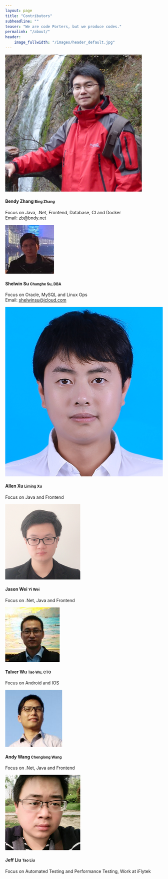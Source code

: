 ```yaml
---
layout: page
title: "Contributors"
subheadline: ""
teaser: "We are code Porters, but we produce codes."
permalink: "/about/"
header:
    image_fullwidth: "/images/header_default.jpg"
---
```


<div class="page-about">
  <div class="user-list">
    <div class="item">
      <img src="/images/contributors/bendy.png" title="Bendy Zhang" alt="Bendy Zhang" />
      <div class="body">
        <h4>Bendy Zhang <small>Bing Zhang</small></h4>
        <p>
          Focus on Java, .Net, Frontend, Database, CI and Docker
          <br />
          Email: <a href="mailto:zb@bndy.net">zb@bndy.net</a>
        </p>
      </div>
    </div>
    <div class="item">
      <img src="/images/contributors/shelwin.png" title="Shelwin Su" alt="Shelwin Su" />
      <div class="body">
        <h4>Shelwin Su <small>Changhe Su, DBA</small></h4>
        <p>
          Focus on Oracle, MySQL and Linux Ops
         <br />
        Email: <a href="mailto:shelwinsu@icloud.com">shelwinsu@icloud.com</a>
       </p>
      </div>
    </div>
    <div class="item">
      <img src="/images/contributors/allen.png" title="Allen Xu" alt="Allen Xu" />
      <div class="body">
        <h4>Allen Xu <small>Liming Xu</small></h4>
        <p>Focus on Java and Frontend</p>
      </div>
    </div>
    <div class="item">
      <img src="/images/contributors/jason.png" title="Jason Wei" alt="Jason Wei" />
      <div class="body">
        <h4>Jason Wei <small>Yi Wei</small></h4>
        <p>Focus on .Net, Java and Frontend</p>
      </div>
    </div>
    <div class="item">
      <img src="/images/contributors/talver.png" title="Talver Wu" alt="Talver Wu" />
      <div class="body">
        <h4>Talver Wu <small>Tao Wu, CTO</small></h4>
        <p>Focus on Android and IOS</p>
      </div>
    </div>
    <div class="item">
      <img src="/images/contributors/andy.png" title="Andy Wang" alt="Andy Wang" />
      <div class="body">
        <h4>Andy Wang <small>Chenglong Wang</small></h4>
        <p>Focus on .Net, Java and Frontend</p>
      </div>
    </div>
    <div class="item">
      <img src="/images/contributors/jeff.png" title="Jeff Liu" alt="Jeff Liu" />
      <div class="body">
        <h4>Jeff Liu <small>Tao Liu</small></h4>
        <p>Focus on Automated Testing and Performance Testing, Work at iFlytek</p>
      </div>
    </div>

  </div>
</div>
